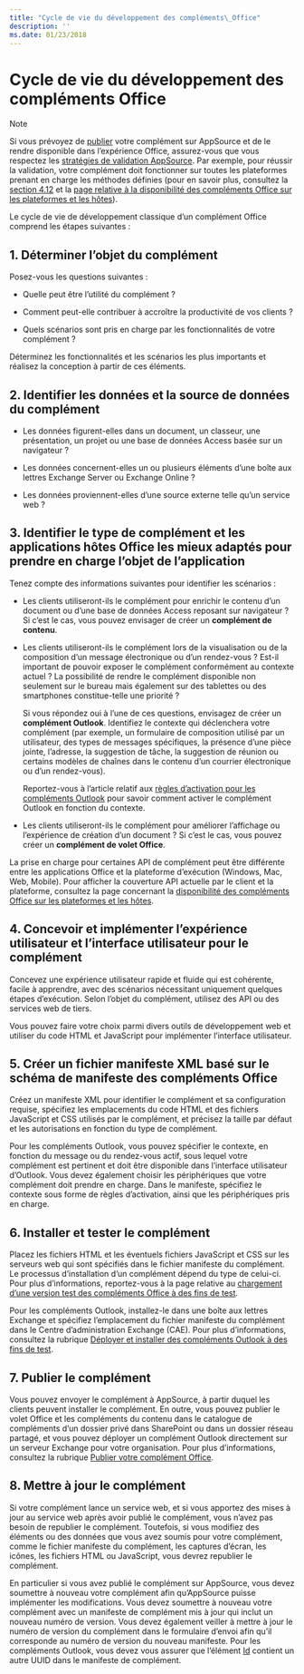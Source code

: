 ```yaml
---
title: "Cycle de vie du développement des compléments\_Office"
description: ''
ms.date: 01/23/2018
---
```


# <a name="office-add-ins-development-lifecycle"></a>Cycle de vie du développement des compléments Office

> [!NOTE]
> Si vous prévoyez de [publier](../publish/publish.md) votre complément sur AppSource et de le rendre disponible dans l’expérience Office, assurez-vous que vous respectez les [stratégies de validation AppSource](https://docs.microsoft.com/fr-fr/office/dev/store/validation-policies). Par exemple, pour réussir la validation, votre complément doit fonctionner sur toutes les plateformes prenant en charge les méthodes définies (pour en savoir plus, consultez la [section 4.12](https://docs.microsoft.com/fr-fr/office/dev/store/validation-policies#4-apps-and-add-ins-behave-predictably) et la [page relative à la disponibilité des compléments Office sur les plateformes et les hôtes](../overview/office-add-in-availability.md)). 

Le cycle de vie de développement classique d’un complément Office comprend les étapes suivantes :


## <a name="1-decide-on-the-purpose-of-the-add-in"></a>1. Déterminer l’objet du complément
    
Posez-vous les questions suivantes :
    
- Quelle peut être l’utilité du complément ? 
        
- Comment peut-elle contribuer à accroître la productivité de vos clients ?
        
- Quels scénarios sont pris en charge par les fonctionnalités de votre complément ?
    
Déterminez les fonctionnalités et les scénarios les plus importants et réalisez la conception à partir de ces éléments. 

    
## <a name="2-identify-the-data-and-data-source-for-the-add-in"></a>2. Identifier les données et la source de données du complément
    
- Les données figurent-elles dans un document, un classeur, une présentation, un projet ou une base de données Access basée sur un navigateur ? 
    
- Les données concernent-elles un ou plusieurs éléments d’une boîte aux lettres Exchange Server ou Exchange Online ? 
    
- Les données proviennent-elles d’une source externe telle qu’un service web ?

    
## <a name="3-identify-the-type-of-add-in-and-office-host-applications-that-best-support-the-purpose-of-the-add-in"></a>3. Identifier le type de complément et les applications hôtes Office les mieux adaptés pour prendre en charge l’objet de l’application
    
Tenez compte des informations suivantes pour identifier les scénarios :
    
- Les clients utiliseront-ils le complément pour enrichir le contenu d’un document ou d’une base de données Access reposant sur navigateur ? Si c’est le cas, vous pouvez envisager de créer un **complément de contenu**. 
    
- Les clients utiliseront-ils le complément lors de la visualisation ou de la composition d’un message électronique ou d’un rendez-vous ? Est-il important de pouvoir exposer le complément conformément au contexte actuel ? La possibilité de rendre le complément disponible non seulement sur le bureau mais également sur des tablettes ou des smartphones constitue-telle une priorité ?
    
    Si vous répondez oui à l’une de ces questions, envisagez de créer un **complément Outlook**. Identifiez le contexte qui déclenchera votre complément (par exemple, un formulaire de composition utilisé par un utilisateur, des types de messages spécifiques, la présence d’une pièce jointe, l’adresse, la suggestion de tâche, la suggestion de réunion ou certains modèles de chaînes dans le contenu d’un courrier électronique ou d’un rendez-vous). 
        
    Reportez-vous à l’article relatif aux [règles d’activation pour les compléments Outlook](https://docs.microsoft.com/fr-fr/outlook/add-ins/activation-rules) pour savoir comment activer le complément Outlook en fonction du contexte. 
    
- Les clients utiliseront-ils le complément pour améliorer l’affichage ou l’expérience de création d’un document ? Si c’est le cas, vous pouvez créer un **complément de volet Office**. 

La prise en charge pour certaines API de complément peut être différente entre les applications Office et la plateforme d’exécution (Windows, Mac, Web, Mobile). Pour afficher la couverture API actuelle par le client et la plateforme, consultez la page concernant la [disponibilité des compléments Office sur les plateformes et les hôtes](../overview/office-add-in-availability.md).  

    
## <a name="4-design-and-implement-the-user-experience-and-user-interface-for-the-add-in"></a>4. Concevoir et implémenter l’expérience utilisateur et l’interface utilisateur pour le complément
    
Concevez une expérience utilisateur rapide et fluide qui est cohérente, facile à apprendre, avec des scénarios nécessitant uniquement quelques étapes d’exécution. Selon l’objet du complément, utilisez des API ou des services web de tiers.
    
Vous pouvez faire votre choix parmi divers outils de développement web et utiliser du code HTML et JavaScript pour implémenter l’interface utilisateur.

    
## <a name="5-create-an-xml-manifest-file-based-on-the-office-add-ins-manifest-schema"></a>5. Créer un fichier manifeste XML basé sur le schéma de manifeste des compléments Office
    
Créez un manifeste XML pour identifier le complément et sa configuration requise, spécifiez les emplacements du code HTML et des fichiers JavaScript et CSS utilisés par le complément, et précisez la taille par défaut et les autorisations  en fonction du type de complément.
    
Pour les compléments Outlook, vous pouvez spécifier le contexte, en fonction du message ou du rendez-vous actif, sous lequel votre complément est pertinent et doit être disponible dans l’interface utilisateur d’Outlook. Vous devez également choisir les périphériques que votre complément doit prendre en charge. Dans le manifeste, spécifiez le contexte sous forme de règles d’activation, ainsi que les périphériques pris en charge.
    

## <a name="6-install-and-test-the-add-in"></a>6. Installer et tester le complément
    
Placez les fichiers HTML et les éventuels fichiers JavaScript et CSS sur les serveurs web qui sont spécifiés dans le fichier manifeste du complément. Le processus d’installation d’un complément dépend du type de celui-ci. Pour plus d’informations, reportez-vous à la page relative au [chargement d’une version test des compléments Office à des fins de test](../testing/create-a-network-shared-folder-catalog-for-task-pane-and-content-add-ins.md).
    
Pour les compléments Outlook, installez-le dans une boîte aux lettres Exchange et spécifiez l’emplacement du fichier manifeste du complément dans le Centre d’administration Exchange (CAE). Pour plus d’informations, consultez la rubrique [Déployer et installer des compléments Outlook à des fins de test](https://docs.microsoft.com/fr-fr/outlook/add-ins/testing-and-tips).

    
## <a name="7-publish-the-add-in"></a>7. Publier le complément
    
Vous pouvez envoyer le complément à AppSource, à partir duquel les clients peuvent installer le complément. En outre, vous pouvez publier le volet Office et les compléments du contenu dans le catalogue de compléments d’un dossier privé dans SharePoint ou dans un dossier réseau partagé, et vous pouvez déployer un complément Outlook directement sur un serveur Exchange pour votre organisation. Pour plus d’informations, consultez la rubrique [Publier votre complément Office](../publish/publish.md).
    
    
## <a name="8-maintain-the-add-in"></a>8. Mettre à jour le complément
    
Si votre complément lance un service web, et si vous apportez des mises à jour au service web après avoir publié le complément, vous n’avez pas besoin de republier le complément. Toutefois, si vous modifiez des éléments ou des données que vous avez soumis pour votre complément, comme le fichier manifeste du complément, les captures d’écran, les icônes, les fichiers HTML ou JavaScript, vous devrez republier le complément. 
    
En particulier si vous avez publié le complément sur AppSource, vous devez soumettre à nouveau votre complément afin qu’AppSource puisse implémenter les modifications. Vous devez soumettre à nouveau votre complément avec un manifeste de complément mis à jour qui inclut un nouveau numéro de version. Vous devez également veiller à mettre à jour le numéro de version du complément dans le formulaire d’envoi afin qu’il corresponde au numéro de version du nouveau manifeste. Pour les compléments Outlook, vous devez vous assurer que l’élément [Id](https://dev.office.com/reference/add-ins/manifest/id) contient un autre UUID dans le manifeste de complément.
    
